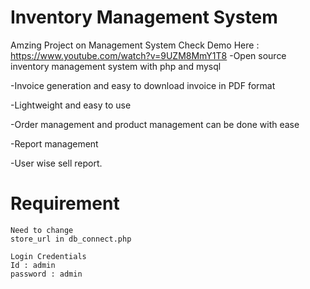 # Inventory Management System
Amzing Project on Management System
Check Demo Here : https://www.youtube.com/watch?v=9UZM8MmY1T8
-Open source inventory management system with php and mysql

-Invoice generation and easy to download invoice in PDF format

-Lightweight and easy to use

-Order management and product management can be done with ease

-Report management

-User wise sell report.

# Requirement

```
Need to change
store_url in db_connect.php

Login Credentials
Id : admin
password : admin
```
